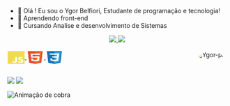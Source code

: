 - 👋 Olá ! Eu sou o Ygor Belfiori, Estudante de programação e tecnologia!
- 👀 Aprendendo front-end
- 🌱 Cursando Analise e desenvolvimento de Sistemas
<div align="center">
  <a href="https://github.com/ygorbelfiori">
  <img height="180em" src="https://github-readme-stats.vercel.app/api?username=ygorbelfiori&show_icons=true&theme=dark&include_all_commits=true&count_private=true"/>
  <img height="180em" src="https://github-readme-stats.vercel.app/api/top-langs/?username=ygorbelfiori&layout=compact&langs_count=7&theme=dark"/>
</div>
<div style="display: inline_block"><br>
  <img align="center" alt="Ygor-Js" height="30" width="40" src="https://raw.githubusercontent.com/devicons/devicon/master/icons/javascript/javascript-plain.svg">
  <img align="center" alt="Ygor-HTML" height="30" width="40" src="https://raw.githubusercontent.com/devicons/devicon/master/icons/html5/html5-original.svg">
  <img align="center" alt="Ygor-CSS" height="30" width="40" src="https://raw.githubusercontent.com/devicons/devicon/master/icons/css3/css3-original.svg">
  <img align="right" alt="Ygor-pic" height="150" style="border-radius:50px;" src="https://media.discordapp.net/attachments/573352175447834637/948324386748911666/kisspng-programmer-programming-language-software-developer-znak1---kz-5b66bc568ed496.524396051533459542585_1.png?width=535&height=468">
</div>
  
   ##
  
  <div> 
  <a href="https://instagram.com/ygor.alemao" target="_blank"><img src="https://img.shields.io/badge/-Instagram-%23E4405F?style=for-the-badge&logo=instagram&logoColor=white" target="_blank"></a>
  <a href="https://www.linkedin.com/in/ygor-belfiori-19916721a/" target="_blank"><img src="https://img.shields.io/badge/-LinkedIn-%230077B5?style=for-the-badge&logo=linkedin&logoColor=white" target="_blank"></a> 
    
    
![Animação de cobra](https://github.com/ygorbelfiori/ygorbelfiori/blob/output/github-contribution-grid-snake.svg)
